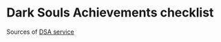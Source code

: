# Dark Souls Achievements checklist

Sources of [DSA service](https://ds.achievements.mirakzen.ru/)
